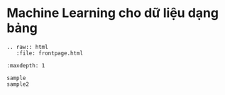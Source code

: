 Machine Learning cho dữ liệu dạng bảng
========================

```eval_rst
.. raw:: html
   :file: frontpage.html
```

```toc
:maxdepth: 1

sample
sample2
```
